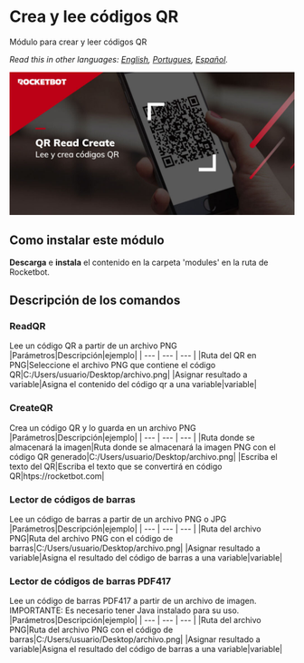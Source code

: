 # Crea y lee códigos QR
  
Módulo para crear y leer códigos QR  

*Read this in other languages: [English](Manual_QRReadCreate.md), [Portugues](Manual_QRReadCreate.pr.md), [Español](Manual_QRReadCreate.es.md).*
  
![banner](imgs/Banner_QRReadCreate.png)
## Como instalar este módulo
  
__Descarga__ e __instala__ el contenido en la carpeta 'modules' en la ruta de Rocketbot.  

## Descripción de los comandos

### ReadQR
  
Lee un código QR a partir de un archivo PNG
|Parámetros|Descripción|ejemplo|
| --- | --- | --- |
|Ruta del QR en PNG|Seleccione el archivo PNG que contiene el código QR|C:/Users/usuario/Desktop/archivo.png|
|Asignar resultado a variable|Asigna el contenido del código qr a una variable|variable|

### CreateQR
  
Crea un código QR y lo guarda en un archivo PNG
|Parámetros|Descripción|ejemplo|
| --- | --- | --- |
|Ruta donde se almacenará la imagen|Ruta donde se almacenará la imagen PNG con el código QR generado|C:/Users/usuario/Desktop/archivo.png|
|Escriba el texto del QR|Escriba el texto que se convertirá en código QR|htps://rocketbot.com|

### Lector de códigos de barras
  
Lee un código de barras a partir de un archivo PNG o JPG
|Parámetros|Descripción|ejemplo|
| --- | --- | --- |
|Ruta del archivo PNG|Ruta del archivo PNG con el código de barras|C:/Users/usuario/Desktop/archivo.png|
|Asignar resultado a variable|Asigna el resultado del código de barras a una variable|variable|

### Lector de códigos de barras PDF417
  
Lee un código de barras PDF417 a partir de un archivo de imagen. IMPORTANTE: Es necesario tener Java instalado para su 
uso.
|Parámetros|Descripción|ejemplo|
| --- | --- | --- |
|Ruta del archivo PNG|Ruta del archivo PNG con el código de barras|C:/Users/usuario/Desktop/archivo.png|
|Asignar resultado a variable|Asigna el resultado del código de barras a una variable|variable|
